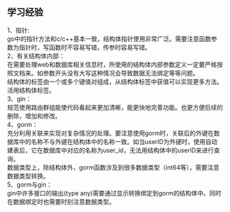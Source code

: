 ## 学习经验 ##
1、指针:   
go中的指针方法和c/c++基本一致，结构体指针使用非常广泛。需要注意函数参数为指针时，写函数时不容易写错，传参时容易写错。    
2、有关结构体内部：  
在需要处理web和数据库相关信息时，所使用的结构体内部参数定义一定要严格按照文档来。如参数开头没有大写这种情况会导致数据无法绑定等等问题。    
结构体的标签由一个或多个键值对组成，从结构体标签中获值可以实现更多方法。活用结构体标签。   
3、gin：   
规范使用路由群组能使代码看起来更加清晰，能更快地完善功能。也更方便后续的删除，增加和修改。  
4、gorm：   
充分利用关联来实现对复杂情况的处理。要注意使用gorm时，关联后的外键在数据库中的名称不与外键在结构体中的名称一致。如当userID为外键时，使用自动建表后，它在数据库中对应的名称为user_id，无法用结构体中的userID来进行查询。   
数据类型上，除结构体外，gorm函数涉及到很多数据类型（int64等），需要注意数据类型转换。     
5、gorm与gin：   
gin中许多接口的输出(type any)需要通过显示转换绑定到gorm的结构体中。同时在数据绑定时也需要时刻注意数据类型。   

